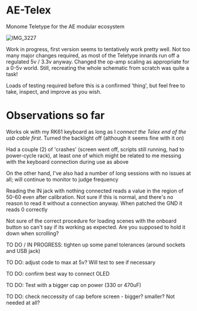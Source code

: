 # AE-Telex
Monome Teletype for the AE modular ecosystem

![IMG_3227](https://github.com/fauxcyrillic/AE-Telex/assets/127664178/527f82d5-5370-488b-b85e-9f9e13fd010e)

Work in progress, first version seems to tentatively work pretty well.
Not too many major changes required, as most of the Teletype innards run off a regulated 5v / 3.3v anyway. Changed the op-amp scaling as appropriate for a 0-5v world. Still, recreating the whole schematic from scratch was quite a task!

Loads of testing required before this is a confirmed 'thing', but feel free to take, inspect, and improve as you wish.

# Observations so far

Works ok with my RK61 keyboard as long as I *connect the Telex end of the usb cable first*. Turned the backlight off (although it seems fine with it on)

Had a couple (2) of 'crashes' (screen went off, scripts still running, had to power-cycle rack), at least one of which might be related to me messing with the keyboard connection during use as above

On the other hand, I've also had a number of long sessions with no issues at all; will continue to monitor to judge frequency

Reading the IN jack with nothing connected reads a value in the region of 50-60 even after calibration. Not sure if this is normal, and there's no reason to read it without a connection anyway. When patched the GND it reads 0 correctly

Not sure of the correct procedure for loading scenes with the onboard button so can't say if its working as expected. Are you supposed to hold it down when scrolling?

TO DO / IN PROGRESS: tighten up some panel tolerances (around sockets and USB jack)

TO DO: adjust code to max at 5v? Will test to see if necessary

TO DO: confirm best way to connect OLED

TO DO: Test with a bigger cap on power (330 or 470uF)

TO DO: check neccessity of cap before screen - bigger? smaller? Not needed at all?
